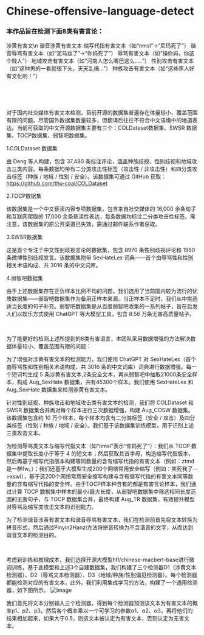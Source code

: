 # Chinese-offensive-language-detect
### 本作品旨在检测下面8类有害言论：
 涉黄有害文\n
 谐音涉黄有害文本
 缩写代指有害文本（如“nmsl”→“尼玛死了”）
 谐音辱骂有害文本（如“泥马丝了”→“你妈死了”）
 辱骂有害文本（如“操你妈，你这个贱人”）
 地域攻击有害文本（如“河南人怎么嘴巴这么.....”）
 性别攻击有害文本（如“这种男的一看就很下头，天天乱搞...”）
 种族攻击有害文本（如“这些黑人好有文化哟！”）

﻿

﻿

对于国内社交媒体有害文本检测，目前开源的数据集普遍存在体量较小、覆盖范围有限的问题。尽管国外数据集数量较多，但翻译后往往不符合中文语境中的地道表达。当前可获取的中文开源数据集主要有三个：COLDataset数据集、SWSR 数据集、TOCP数据集、弱智吧数据集。

1.COLDataset 数据集

由 Deng 等人构建，包含 37,480 条标注评论，涵盖种族歧视、性别歧视和地域攻击三类内容。每条数据均带有二分类攻击性标签（攻击性 / 非攻击性）和四分类攻击标签（种族 / 地域 / 性别 / 安全）。该数据集可通过 GitHub 获取：https://github.com/thu-coai/COLDataset﻿﻿

2.TOCP数据集

该数据集是一个中文亵渎内容专项数据集，包含来自社交媒体的 16,000 余条句子和互联网爬取的 17,000 余条亵渎性表达，每条数据均标注二分类攻击性标签。需注意，该数据集的原公开渠道已失效，需通过邮件联系作者获取。﻿﻿

3.SWSR数据集

这是首个专注于中文性别歧视言论的数据集，包含 8970 条性别歧视评论和 1980 条微博性别歧视发言。该数据集附带 SexHateLex 词典——首个由辱骂性和性别相关术语构成、共 3016 条的中文词库。

4.弱智吧数据集

由于上述数据集存在正负样本比例不均的问题，我们选用了当前国内较为流行的优质数据集——弱智吧数据集作为备用正样本来源。当正样本不足时，我们从中挑选适当长度的句子补充。弱智吧数据集是从百度弱智吧收集的一系列帖子，旨在启发人们以娱乐方式使用 ChatGPT 等大模型工具，包含 8.56 万条无害高质量帖子。

 

﻿﻿ 

为了能更好的检测上述所提到的8类有害语言，本团队采用数据增强的方法解决数据体量较小、覆盖范围有限的问题：

为了增强对涉黄有害文本的检测能力，我们使用 ChatGPT 对 SexHateLex（首个由辱骂性和性别相关术语构成、共 3016 条的中文词库）词典进行数据增强。每一个短词均生成 5 条涉黄有害文本,2条安全文本，再从弱智吧中抽取21000条安全样本，构成 Aug_SexHate 数据集，共有45300个样本。我们使用 SexHateLex 和 Aug_SexHate 数据集来检测涉黄有害文本。

针对性别歧视、种族攻击和地域攻击类有害文本的检测，我们将 COLDataset 和 SWSR 数据集合并再对每个样本进行三次数据增强，构建 Aug_COSW 数据集。该数据集包含约 10 万个样本，每个样本均含有二分类标签（安全 / 攻击）及四分类标签（性别 / 种族 / 地域 / 安全）。我们基于该数据集训练模型，用于识别上述三类攻击文本。

为检测辱骂类文本与缩写代指文本（如“nmsl”表示“你妈死了”）：我们从 TOCP 数据集中提取长度小于等于 4 的短文本；然后获取其首字母，构造缩写代指版本，然后再基于缩写代指版本构建等同数量的含有缩写代指的有害文本（例如：ztmd是一群fw。）；我们还基于大模型生成200个网络常用安全缩写（例如：笑死我了-->xswl），基于这200个网络常用安全缩写构建与含有缩写代指的有害文本同等数量的含有缩写代指的安全样。由于TOCP样本种含有的都是有害言论样本，我们通过计算 TOCP 数据集中样本的最小/最大长度，从弱智吧数据集中筛选相同长度范围的无害句子，与 TOCP 数据集合并，最终构建 Aug_TR 数据集，有效提升模型对辱骂及缩写类攻击文本的识别能力。

为了检测谐音涉黄有害文本和谐音辱骂有害文本，我们在检测前首先将文本转换为拼音形式，然后通过Pinyin2Hanzi方法将拼音转换为不含谐音的文字，从而达到谐音文本的检测目的。
﻿

﻿

考虑到训练和推理成本，我们选择开源大模型hfl/chinese-macbert-base进行微调训练，基于此模型和上述3个自建数据集，我们构建了三个检测器D1（涉黄文本检测器）、D2（辱骂文本检测器）、D3（地域/种族/性别偏见检测器）。每个检测器都能检测对应的有害文本，此外，我们利用集成学习的方法，构建了一个通用检测器，如下图所示。
![image](https://github.com/user-attachments/assets/018dcd2b-4160-4dda-be6f-f8f68c1e5909)
﻿﻿﻿

我们首先将文本分别输入三个检测器，得到每个检测器预测该文本为有害文本的概率p1、p2、p3，然后各个概率乘以一个可学习的参数α1、α2、α3，再将他们的结果相加起来，如果大于0.5，则该文本被认定为有害文本，否则认定为无害文本。
